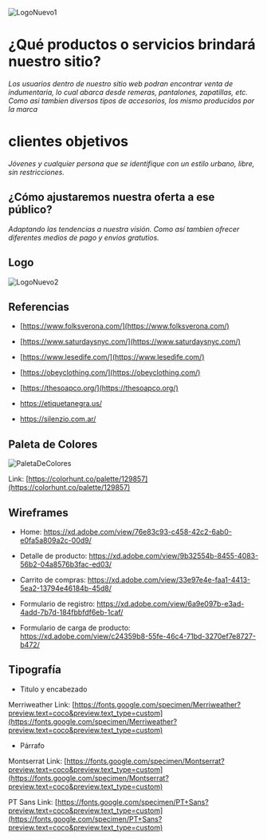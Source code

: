 ![LogoNuevo1](https://user-images.githubusercontent.com/62365372/79080795-5f3b3d80-7cee-11ea-9316-efe68fd54491.png)

# ¿Qué productos o servicios brindará nuestro sitio?

  
*Los usuarios dentro de nuestro sitio web podran encontrar venta de indumentaria, lo cual abarca desde remeras, pantalones, zapatillas, etc. Como asi tambien diversos tipos de accesorios, los mismo producidos por la marca*

  

# **clientes objetivos**

  

*Jóvenes y cualquier persona que se identifique con un estilo urbano, libre, sin restricciones.*

  

## ¿Cómo ajustaremos nuestra oferta a ese público?

  

*Adaptando las tendencias a nuestra visión. Como así tambien ofrecer diferentes medios de pago y envios gratutios.*

  

## Logo

 

![LogoNuevo2](https://user-images.githubusercontent.com/62365372/79080815-86920a80-7cee-11ea-8397-b7a1153e1587.png)
  
## Referencias

  

*  [https://www.folksverona.com/](https://www.folksverona.com/)

*  [https://www.saturdaysnyc.com/](https://www.saturdaysnyc.com/)

*  [https://www.lesedife.com/](https://www.lesedife.com/)

*  [https://obeyclothing.com/](https://obeyclothing.com/)

*  [https://thesoapco.org/](https://thesoapco.org/)

*  https://etiquetanegra.us/

* https://silenzio.com.ar/

  

## Paleta de Colores

![PaletaDeColores](https://user-images.githubusercontent.com/62365372/79080989-b5f54700-7cef-11ea-9956-1b482335c36c.png)

Link: [https://colorhunt.co/palette/129857](https://colorhunt.co/palette/129857)



## Wireframes

* Home:
https://xd.adobe.com/view/76e83c93-c458-42c2-6ab0-e0fa5a809a2c-00d9/

* Detalle de producto:
https://xd.adobe.com/view/9b32554b-8455-4083-56b2-04a8576b3fac-ed03/

* Carrito de compras:
https://xd.adobe.com/view/33e97e4e-faa1-4413-5ea2-13794e46184b-45d8/

* Formulario de registro:
https://xd.adobe.com/view/6a9e097b-e3ad-4add-7b7d-184fbbfdf6eb-1caf/

* Formulario de carga de producto:
https://xd.adobe.com/view/c24359b8-55fe-46c4-71bd-3270ef7e8727-b472/



## Tipografía

  * Titulo y encabezado
  
  Merriweather
  Link: [https://fonts.google.com/specimen/Merriweather?preview.text=coco&preview.text_type=custom](https://fonts.google.com/specimen/Merriweather?preview.text=coco&preview.text_type=custom)

* Párrafo

Montserrat
Link: [https://fonts.google.com/specimen/Montserrat?preview.text=coco&preview.text_type=custom](https://fonts.google.com/specimen/Montserrat?preview.text=coco&preview.text_type=custom)


PT Sans
Link: [https://fonts.google.com/specimen/PT+Sans?preview.text=coco&preview.text_type=custom](https://fonts.google.com/specimen/PT+Sans?preview.text=coco&preview.text_type=custom)